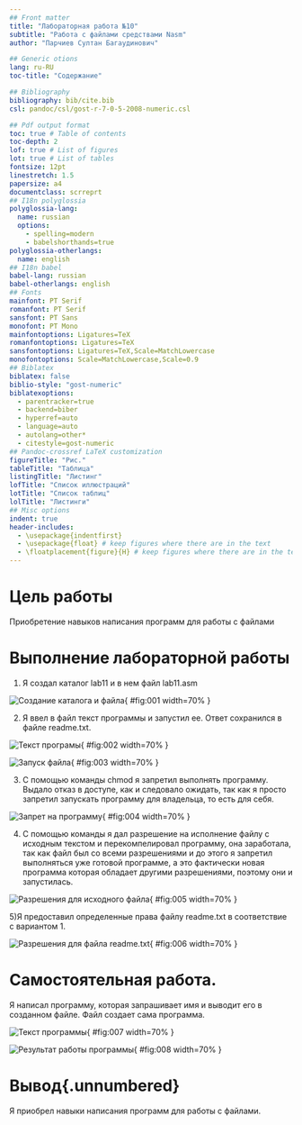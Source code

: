 ```yaml
---
## Front matter
title: "Лабораторная работа №10"
subtitle: "Работа с файлами средствами Nasm"
author: "Парчиев Султан Багаудинович"

## Generic otions
lang: ru-RU
toc-title: "Содержание"

## Bibliography
bibliography: bib/cite.bib
csl: pandoc/csl/gost-r-7-0-5-2008-numeric.csl

## Pdf output format
toc: true # Table of contents
toc-depth: 2
lof: true # List of figures
lot: true # List of tables
fontsize: 12pt
linestretch: 1.5
papersize: a4
documentclass: scrreprt
## I18n polyglossia
polyglossia-lang:
  name: russian
  options:
	- spelling=modern
	- babelshorthands=true
polyglossia-otherlangs:
  name: english
## I18n babel
babel-lang: russian
babel-otherlangs: english
## Fonts
mainfont: PT Serif
romanfont: PT Serif
sansfont: PT Sans
monofont: PT Mono
mainfontoptions: Ligatures=TeX
romanfontoptions: Ligatures=TeX
sansfontoptions: Ligatures=TeX,Scale=MatchLowercase
monofontoptions: Scale=MatchLowercase,Scale=0.9
## Biblatex
biblatex: false
biblio-style: "gost-numeric"
biblatexoptions:
  - parentracker=true
  - backend=biber
  - hyperref=auto
  - language=auto
  - autolang=other*
  - citestyle=gost-numeric
## Pandoc-crossref LaTeX customization
figureTitle: "Рис."
tableTitle: "Таблица"
listingTitle: "Листинг"
lofTitle: "Список иллюстраций"
lotTitle: "Список таблиц"
lolTitle: "Листинги"
## Misc options
indent: true
header-includes:
  - \usepackage{indentfirst}
  - \usepackage{float} # keep figures where there are in the text
  - \floatplacement{figure}{H} # keep figures where there are in the text
---
```


# Цель работы

Приобретение навыков написания программ для работы с файлами



# Выполнение лабораторной работы

1) Я создал каталог lab11 и в нем файл lab11.asm

![Создание каталога и файла](image/1.png){ #fig:001 width=70% }

2) Я ввел в файл текст программы и запустил ее. Ответ сохранился в файле readme.txt.

![Текст програмы](image/2.png){ #fig:002 width=70% }

![Запуск файла](image/3.png){ #fig:003 width=70% }

3) С помощью команды сhmod я запретил выполнять программу. Выдало отказ в доступе, как и следовало ожидать, так как я просто запретил запускать программу для владельца, то есть для себя.

![Запрет на программу](image/4.png){ #fig:004 width=70% }

4) С помощью команды я дал разрешение на исполнение файлу с исходным текстом и перекомпелировал программу, она заработала, так как файл был со всеми разрешениями и до этого я запретил выполняться уже готовой программе, а это фактически новая программа которая обладает другими разрешениями, поэтому они и запустилась.

![Разрешения для исходного файла](image/5.png){ #fig:005 width=70% }

5)Я предоставил определенные права файлу readme.txt в соответствие с вариантом 1.

![Разрешения для файла readme.txt](image/6.png){ #fig:006 width=70% }

# Самостоятельная работа.

Я написал программу, которая запрашивает имя и выводит его в созданном файле. Файл создает сама программа.

![Текст программы](image/7.png){ #fig:007 width=70% }

![Результат работы программы](image/8.png){ #fig:008 width=70% }

# Вывод{.unnumbered}

Я приобрел навыки написания программ для работы с файлами.
